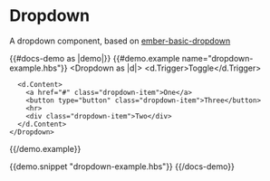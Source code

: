# Dropdown

A dropdown component, based on [ember-basic-dropdown](https://github.com/cibernox/ember-basic-dropdown)

{{#docs-demo as |demo|}}
  {{#demo.example name="dropdown-example.hbs"}}
    <Dropdown as |d|>
      <d.Trigger>Toggle</d.Trigger>

      <d.Content>
        <a href="#" class="dropdown-item">One</a>
        <button type="button" class="dropdown-item">Three</button>
        <hr>
        <div class="dropdown-item">Two</div>
      </d.Content>
    </Dropdown>
  {{/demo.example}}

  {{demo.snippet "dropdown-example.hbs"}}
{{/docs-demo}}
